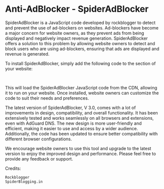 # Anti-AdBlocker - SpiderAdBlocker

SpiderAdBlocker is a JavaScript code developed by rockblogger to detect and prevent the use of ad-blockers on websites. Ad-blockers have become a major concern for website owners, as they prevent ads from being displayed and negatively impact revenue generation. SpiderAdBlocker offers a solution to this problem by allowing website owners to detect and block users who are using ad-blockers, ensuring that ads are displayed and revenue is generated.

To install SpiderAdBlocker, simply add the following code to the </body> section of your website:
&nbsp;
<script src='https://cdn.jsdelivr.net/gh/rockblogger/SpiderAdBlocker/v3/code.min.js'>
</script>&nbsp;


This will load the SpiderAdBlocker JavaScript code from the CDN, allowing it to run on your website. Once installed, website owners can customize the code to suit their needs and preferences.

The latest version of SpiderAdBlocker, V 3.0, comes with a lot of improvements in design, compatibility, and overall functionality. It has been extensively tested and works seamlessly on all browsers and extensions, even with AdGuard DNS. The new design is more user-friendly and efficient, making it easier to use and access by a wider audience. Additionally, the code has been updated to ensure better compatibility with different browser configurations.

We encourage website owners to use this tool and upgrade to the latest version to enjoy the improved design and performance. Please feel free to provide any feedback or support.

Credits:

    Rockblogger
    SpiderBlogging.in
